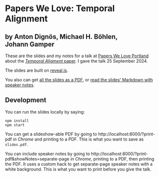 # Papers We Love: Temporal Alignment
## by Anton Dignös, Michael&nbsp;H.&nbsp;Böhlen, Johann&nbsp;Gamper

These are the slides and my notes for a talk at [Papers We Love Portland](https://paperswelove.org/chapter/portland/)
about the [*Temporal Aligment* paper](https://www.zora.uzh.ch/id/eprint/62963/1/p433-dignos.pdf).
I gave the talk 25 September 2024.

The slides are built on [reveal.js](https://github.com/hakimel/reveal.js/).

You also can get [all the slides as a PDF](slides.pdf),
or [read the slides' Markdown with speaker notes](slides.md).

## Development

You can run the slides locally by saying:

```
npm install
npm start
```

You can get a slideshow-able PDF by going to http://localhost:8000/?print-pdf *in Chrome* and printing to a PDF. This is what you want to save as `slides.pdf`.

You can include speaker notes by going to http://localhost:8000/?print-pdf&showNotes=separate-page *in Chrome*, printing to a PDF, then printing the PDF. It uses a custom hack to get separate-page speaker notes with a white background. This is what you want to print before you give the talk.
